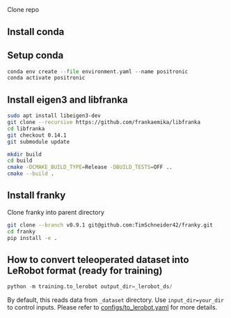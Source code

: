 ##
Clone repo

## Install conda


## Setup conda
```python
conda env create --file environment.yaml --name positronic
conda activate positronic
```

## Install eigen3 and libfranka
```bash
sudo apt install libeigen3-dev
git clone --recursive https://github.com/frankaemika/libfranka
cd libfranka
git checkout 0.14.1
git submodule update

mkdir build
cd build
cmake -DCMAKE_BUILD_TYPE=Release -DBUILD_TESTS=OFF ..
cmake --build .
```

## Install franky
Clone franky into parent directory
```bash
git clone --branch v0.9.1 git@github.com:TimSchneider42/franky.git
cd franky
pip install -e .
```

## How to convert teleoperated dataset into LeRobot format (ready for training)
```python
python -m training.to_lerobot output_dir=_lerobot_ds/
```

By default, this reads data from `_dataset` directory. Use `input_dir=your_dir` to control inputs. Please refer to [configs/to_lerobot.yaml](../configs/to_lerobot.yaml) for more details.